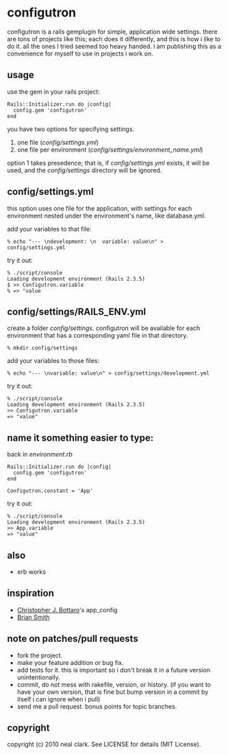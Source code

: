 configutron
===========

configutron is a rails gemplugin for simple, application wide settings. there are tons of projects like this; each does it differently, and this is how i like to do it. all the ones I tried seemed too heavy handed. i am publishing this as a convenience for myself to use in projects i work on.

usage
-----

use the gem in your rails project:

    Rails::Initializer.run do |config|
	  config.gem 'configutron'
	end

you have two options for specifying settings. 

1.  one file (_config/settings.yml_) 
2.  one file per environment (_config/settings/environment\_name.yml_)

option 1 takes presedence; that is, if _config/settings.yml_ exists, it will be used, and the _config/settings_ directory will be ignored.

config/settings.yml
-------------------
this option uses one file for the application, with settings for each 
environment nested under the environment's name, like database.yml.

add your variables to that file:

    % echo "--- \ndevelopment: \n  variable: value\n" > config/settings.yml

try it out:

    % ./script/console 
    Loading development environment (Rails 2.3.5)
    $ >> Configutron.variable
    % => "value

config/settings/RAILS\_ENV.yml
------------------------------

create a folder *config/settings*. configutron will be available for each environment 
that has a corresponding yaml file in that directory.

    % mkdir config/settings

add your variables to those files:

    % echo "--- \nvariable: value\n" > config/settings/development.yml

try it out:

    % ./script/console
    Loading development environment (Rails 2.3.5)
    >> Configutron.variable
    => "value"

name it something easier to type:
---------------------------------
back in _environment.rb_

    Rails::Initializer.run do |config|
      config.gem 'configutron'
    end
    
    Configutron.constant = 'App'

try it out:

    % ./script/console
    Loading development environment (Rails 2.3.5)
    >> App.variable
    => "value"

also
----
*   erb works

inspiration
-----------
*   [Christopher J. Bottaro](http://github.com/cjbottaro/app_config/)'s app_config
*   [Brian Smith](http://swig505.com)

note on patches/pull requests
-----------------------------
*   fork the project.
*   make your feature addition or bug fix.
*   add tests for it. this is important so i don't break it in a
    future version unintentionally.
*   commit, do not mess with rakefile, version, or history.
    (if you want to have your own version, that is fine but bump version in a commit by itself i can ignore when i pull)
*   send me a pull request. bonus points for topic branches.

copyright
---------
copyright (c) 2010 neal clark. See LICENSE for details (MIT License).
